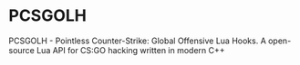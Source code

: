 # PCSGOLH
PCSGOLH - Pointless Counter-Strike: Global Offensive Lua Hooks. A open-source Lua API for CS:GO hacking written in modern C++
